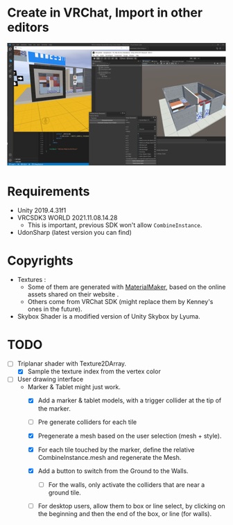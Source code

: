 # Create in VRChat, Import in other editors

![Create in VRChat, Import in other editors](https://raw.githubusercontent.com/vr-voyage/vrchat-map-maker/main/Screenshots/MapMaker-FirstAlpha.png)

# Requirements

* Unity 2019.4.31f1
* VRCSDK3 WORLD 2021.11.08.14.28
  * This is important, previous SDK won't allow
    `CombineInstance`.
* UdonSharp (latest version you can find)

# Copyrights

* Textures :
  * Some of them are generated with
  [MaterialMaker](https://materialmaker.org), based on
  the online assets shared on their website .
  * Others come from VRChat SDK (might replace them
    by Kenney's ones in the future).
* Skybox Shader is a modified version of Unity
  Skybox by Lyuma.

# TODO

* [ ] Triplanar shader with Texture2DArray.
  * [x] Sample the texture index from the vertex color
* [ ] User drawing interface
  * Marker & Tablet might just work.
    * [x] Add a marker & tablet models, with a trigger collider
      at the tip of the marker.
    * [ ] Pre generate colliders for each tile
    * [x] Pregenerate a mesh based on the user selection (mesh + style).
    * [x] For each tile touched by the marker, define the
      relative CombineInstance.mesh and regenerate the Mesh.
    * [x] Add a button to switch from the Ground to the Walls.
      * [ ] For the walls, only activate the colliders that are near
            a ground tile.
    * [ ] For desktop users, allow them to box or line
          select, by clicking on the beginning and then the end
          of the box, or line (for walls).

